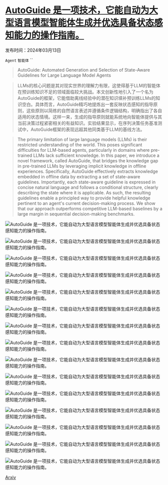 # [AutoGuide 是一项技术，它能自动为大型语言模型智能体生成并优选具备状态感知能力的操作指南。](https://arxiv.org/abs/2403.08978)

发布时间：2024年03月13日

`Agent` `智能体` ``

> AutoGuide: Automated Generation and Selection of State-Aware Guidelines for Large Language Model Agents

> LLMs的核心问题是其对现实世界的理解力有限，这使得基于LLM的智能体在预训练知识不足的领域面临较大挑战。本文创新性地引入了一个名为AutoGuide的框架，它能借助离线经验中的潜在知识填补预训练LLMs的知识空白。具体而言，AutoGuide精巧地提炼出一套反映状态感知的指导原则，这些原则以简练的自然语言表述并遵循条件逻辑结构，明确指出了各自适用的状态情境。这样一来，生成的指导原则就能系统地向智能体提供与其当前决策过程紧密相关的有益知识。实验结果显示，在序列决策任务基准测试中，AutoGuide框架的表现远超其他同类基于LLM的基线方法。

> The primary limitation of large language models (LLMs) is their restricted understanding of the world. This poses significant difficulties for LLM-based agents, particularly in domains where pre-trained LLMs lack sufficient knowledge. In this paper, we introduce a novel framework, called AutoGuide, that bridges the knowledge gap in pre-trained LLMs by leveraging implicit knowledge in offline experiences. Specifically, AutoGuide effectively extracts knowledge embedded in offline data by extracting a set of state-aware guidelines. Importantly, each state-aware guideline is expressed in concise natural language and follows a conditional structure, clearly describing the state where it is applicable. As such, the resulting guidelines enable a principled way to provide helpful knowledge pertinent to an agent's current decision-making process. We show that our approach outperforms competitive LLM-based baselines by a large margin in sequential decision-making benchmarks.

![AutoGuide 是一项技术，它能自动为大型语言模型智能体生成并优选具备状态感知能力的操作指南。](../../../paper_images/2403.08978/x1.png)

![AutoGuide 是一项技术，它能自动为大型语言模型智能体生成并优选具备状态感知能力的操作指南。](../../../paper_images/2403.08978/x2.png)

![AutoGuide 是一项技术，它能自动为大型语言模型智能体生成并优选具备状态感知能力的操作指南。](../../../paper_images/2403.08978/x3.png)

![AutoGuide 是一项技术，它能自动为大型语言模型智能体生成并优选具备状态感知能力的操作指南。](../../../paper_images/2403.08978/x4.png)

![AutoGuide 是一项技术，它能自动为大型语言模型智能体生成并优选具备状态感知能力的操作指南。](../../../paper_images/2403.08978/x5.png)

![AutoGuide 是一项技术，它能自动为大型语言模型智能体生成并优选具备状态感知能力的操作指南。](../../../paper_images/2403.08978/x6.png)

![AutoGuide 是一项技术，它能自动为大型语言模型智能体生成并优选具备状态感知能力的操作指南。](../../../paper_images/2403.08978/x7.png)

![AutoGuide 是一项技术，它能自动为大型语言模型智能体生成并优选具备状态感知能力的操作指南。](../../../paper_images/2403.08978/x8.png)

![AutoGuide 是一项技术，它能自动为大型语言模型智能体生成并优选具备状态感知能力的操作指南。](../../../paper_images/2403.08978/x9.png)

![AutoGuide 是一项技术，它能自动为大型语言模型智能体生成并优选具备状态感知能力的操作指南。](../../../paper_images/2403.08978/x10.png)

![AutoGuide 是一项技术，它能自动为大型语言模型智能体生成并优选具备状态感知能力的操作指南。](../../../paper_images/2403.08978/x11.png)

![AutoGuide 是一项技术，它能自动为大型语言模型智能体生成并优选具备状态感知能力的操作指南。](../../../paper_images/2403.08978/x12.png)

![AutoGuide 是一项技术，它能自动为大型语言模型智能体生成并优选具备状态感知能力的操作指南。](../../../paper_images/2403.08978/x13.png)

![AutoGuide 是一项技术，它能自动为大型语言模型智能体生成并优选具备状态感知能力的操作指南。](../../../paper_images/2403.08978/x14.png)

![AutoGuide 是一项技术，它能自动为大型语言模型智能体生成并优选具备状态感知能力的操作指南。](../../../paper_images/2403.08978/x15.png)

[Arxiv](https://arxiv.org/abs/2403.08978)